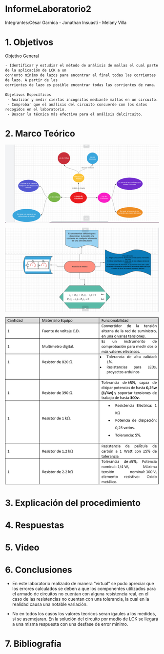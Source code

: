 # InformeLaboratorio2

Integrantes:César Garnica - Jonathan Insuasti - Melany  Villa 

# 1. Objetivos 

Objetivo General
     
    - Identificar y estudiar el método de análisis de mallas el cual parte de la aplicación de LCK a un 
    conjunto mínimo de lazos para encontrar al final todas las corrientes de lazo. A partir de las 
    corrientes de lazo es posible encontrar todas las corrientes de rama.      
    
    Objetivos Específicos
     - Analizar y medir ciertas incógnitas mediante mallas en un circuito.
     - Comprobar que el análisis del circuito concuerde con los datos recogidos en el laboratorio.
     - Buscar la técnica más efectiva para el análisis delcircuito.


# 2. Marco Teórico

![](https://github.com/mjvilla1/ImagenesLab2/blob/main/Mapa%20Leyes%20de%20Kirchhoff.PNG)

![](https://github.com/mjvilla1/ImagenesLab2/blob/main/Mapa%20Analisis%20de%20Mallas.PNG)

![](https://github.com/mjvilla1/ImagenesLab2/blob/main/Materiales.Mallas.PNG)

# 3. Explicación  del procedimiento


#  4. Respuestas 


# 5. Video


# 6. Conclusiones

- En este laboratorio realizado de manera “virtual” se pudo apreciar que los errores calculados se deben a que los componentes utilizados
 para el armado de circuitos no cuentan con alguna resistencia real, en el caso de las resistencias no cuentan con una tolerancia, 
 la cual en la realidad causa una notable variación.
 
 - No en todos los casos los valores teoricos seran igaules a los medidos, si se asemejaran. En la solución del circuito por medio 
 de LCK se llegará a una misma respuesta con una desfase de error mínimo.
 

# 7. Bibliografía 
